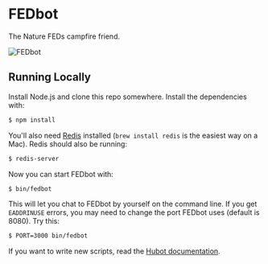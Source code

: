 
FEDbot
======

The Nature FEDs campfire friend.

![FEDbot](https://raw.github.com/rowanmanning/fedbot/master/images/fedbot.png)


Running Locally
---------------

Install Node.js and clone this repo somewhere. Install the dependencies with:

```sh
$ npm install
```

You'll also need [Redis](http://redis.io/) installed (`brew install redis` is the easiest way on a Mac). Redis should also be running:

```sh
$ redis-server
```

Now you can start FEDbot with:

```sh
$ bin/fedbot
```

This will let you chat to FEDbot by yourself on the command line. If you get `EADDRINUSE` errors, you may need to change the port FEDbot uses (default is 8080). Try this:

```sh
$ PORT=3000 bin/fedbot
```

If you want to write new scripts, read the [Hubot documentation](https://github.com/github/hubot/blob/master/docs/scripting.md#readme).

